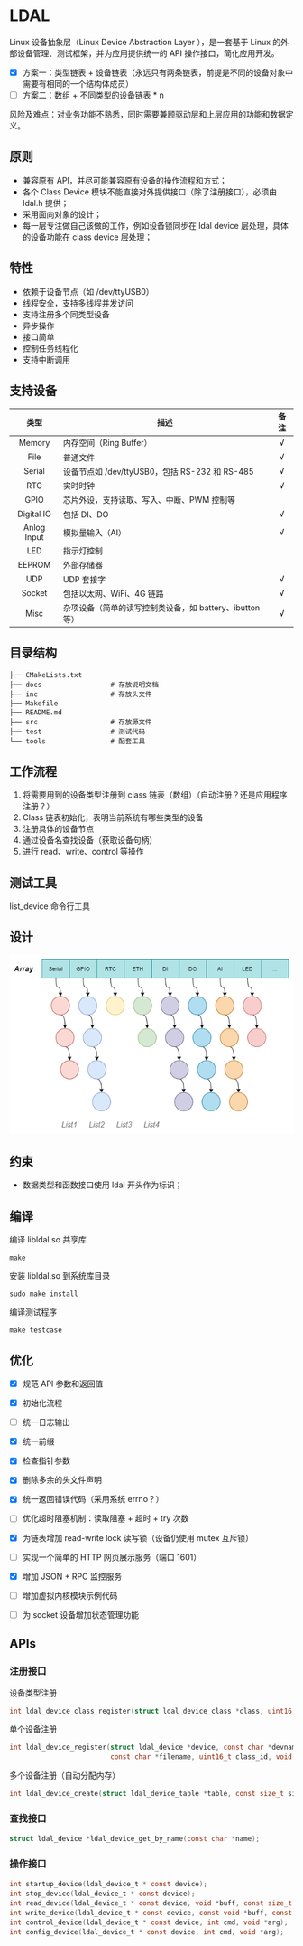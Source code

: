 # LDAL

Linux 设备抽象层（Linux Device Abstraction Layer ），是一套基于 Linux 的外部设备管理、测试框架，并为应用提供统一的 API 操作接口，简化应用开发。

- [x] 方案一：类型链表 + 设备链表（永远只有两条链表，前提是不同的设备对象中需要有相同的一个结构体成员）
- [ ] 方案二：数组 + 不同类型的设备链表 * n

风险及难点：对业务功能不熟悉，同时需要兼顾驱动层和上层应用的功能和数据定义。



## 原则

- 兼容原有 API，并尽可能兼容原有设备的操作流程和方式；
- 各个 Class Device 模块不能直接对外提供接口（除了注册接口），必须由 ldal.h 提供；
- 采用面向对象的设计；
- 每一层专注做自己该做的工作，例如设备锁同步在 ldal device 层处理，具体的设备功能在 class device 层处理；



## 特性

- 依赖于设备节点（如 /dev/ttyUSB0）
- 线程安全，支持多线程并发访问
- 支持注册多个同类型设备
- 异步操作
- 接口简单
- 控制任务线程化
- 支持中断调用



## 支持设备

|    类型     | 描述                                                     | 备注 |
| :---------: | -------------------------------------------------------- | :--: |
|   Memory    | 内存空间（Ring Buffer）                                  |  √   |
|    File     | 普通文件                                                 |  √   |
|   Serial    | 设备节点如 /dev/ttyUSB0，包括 RS-232 和 RS-485           |  √   |
|     RTC     | 实时时钟                                                 |  √   |
|    GPIO     | 芯片外设，支持读取、写入、中断、PWM 控制等               |      |
| Digital IO  | 包括 DI、DO                                              |  √   |
| Anlog Input | 模拟量输入（AI）                                         |  √   |
|     LED     | 指示灯控制                                               |      |
|   EEPROM    | 外部存储器                                               |      |
|     UDP     | UDP 套接字                                               |  √   |
|   Socket    | 包括以太网、WiFi、4G 链路                                |  √   |
|    Misc     | 杂项设备（简单的读写控制类设备，如 battery、ibutton 等） |  √   |


## 目录结构

```shell
├── CMakeLists.txt
├── docs                 # 存放说明文档
├── inc                  # 存放头文件
├── Makefile
├── README.md
├── src                  # 存放源文件
├── test                 # 测试代码
└── tools                # 配套工具
```


## 工作流程

1. 将需要用到的设备类型注册到 class 链表（数组）（自动注册？还是应用程序注册？）
2. Class 链表初始化，表明当前系统有哪些类型的设备
3. 注册具体的设备节点
4. 通过设备名查找设备（获取设备句柄）
5. 进行 read、write、control 等操作



## 测试工具

list_device 命令行工具



## 设计


![](docs/images/linux-device-astration-layer-list.png)



## 约束

- 数据类型和函数接口使用 ldal 开头作为标识；



## 编译

编译 libldal.so 共享库

```shell
make
```

安装 libldal.so 到系统库目录

```shell
sudo make install
```

编译测试程序

```shell
make testcase
```



## 优化

- [x] 规范 API 参数和返回值
- [x] 初始化流程
- [ ] 统一日志输出
- [x] 统一前缀
- [x] 检查指针参数
- [x] 删除多余的头文件声明
- [x] 统一返回错误代码（采用系统 errno？）
- [ ] 优化超时阻塞机制：读取阻塞 + 超时 + try 次数
- [x] 为链表增加 read-write lock 读写锁（设备仍使用 mutex 互斥锁）
- [ ] 实现一个简单的 HTTP 网页展示服务（端口 1601）
- [x] 增加 JSON + RPC 监控服务
- [ ] 增加虚拟内核模块示例代码
- [ ] 为 socket 设备增加状态管理功能



## APIs

### 注册接口


设备类型注册

```c
int ldal_device_class_register(struct ldal_device_class *class, uint16_t class_id);
```

单个设备注册

```c
int ldal_device_register(struct ldal_device *device, const char *devname, 
                         const char *filename, uint16_t class_id, void *user_data);
```

多个设备注册（自动分配内存）

```c
int ldal_device_create(struct ldal_device_table *table, const size_t size);
```



### 查找接口

```c
struct ldal_device *ldal_device_get_by_name(const char *name);
```



### 操作接口

```c
int startup_device(ldal_device_t * const device);
int stop_device(ldal_device_t * const device);
int read_device(ldal_device_t * const device, void *buff, const size_t len);
int write_device(ldal_device_t * const device, const void *buff, const size_t len);
int control_device(ldal_device_t * const device, int cmd, void *arg);
int config_device(ldal_device_t * const device, int cmd, void *arg);
```

